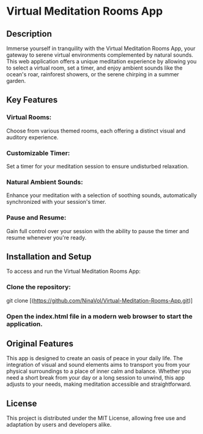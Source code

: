 # Virtual Meditation Rooms App

## Description

Immerse yourself in tranquility with the Virtual Meditation Rooms App, your gateway to serene virtual environments complemented by natural sounds. This web application offers a unique meditation experience by allowing you to select a virtual room, set a timer, and enjoy ambient sounds like the ocean's roar, rainforest showers, or the serene chirping in a summer garden.

## Key Features

### Virtual Rooms:
Choose from various themed rooms, each offering a distinct visual and auditory experience.

### Customizable Timer: 
Set a timer for your meditation session to ensure undisturbed relaxation.

### Natural Ambient Sounds:
Enhance your meditation with a selection of soothing sounds, automatically synchronized with your session's timer.

### Pause and Resume:
Gain full control over your session with the ability to pause the timer and resume whenever you're ready.

## Installation and Setup
To access and run the Virtual Meditation Rooms App:
### Clone the repository:
git clone [(https://github.com/NinaVol/Virtual-Meditation-Rooms-App.git)]

### Open the index.html file in a modern web browser to start the application.


## Original Features

This app is designed to create an oasis of peace in your daily life. The integration of visual and sound elements aims to transport you from your physical surroundings to a place of inner calm and balance. Whether you need a short break from your day or a long session to unwind, this app adjusts to your needs, making meditation accessible and straightforward.

## License

This project is distributed under the MIT License, allowing free use and adaptation by users and developers alike.
